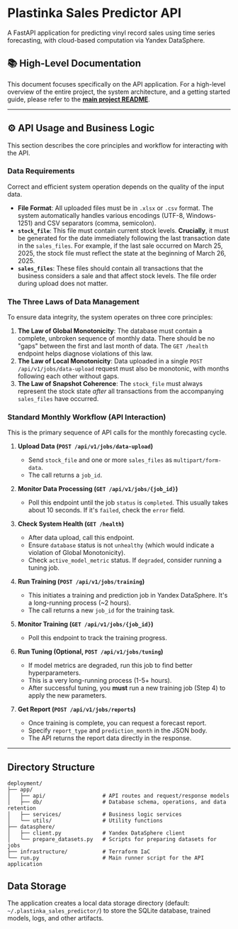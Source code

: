 # Plastinka Sales Predictor API

A FastAPI application for predicting vinyl record sales using time series forecasting, with cloud-based computation via Yandex DataSphere.

## 📚 High-Level Documentation

This document focuses specifically on the API application. For a high-level overview of the entire project, the system architecture, and a getting started guide, please refer to the **[main project README](../README.md)**.

---

## ⚙️ API Usage and Business Logic

This section describes the core principles and workflow for interacting with the API.

### Data Requirements

Correct and efficient system operation depends on the quality of the input data.

-   **File Format**: All uploaded files must be in `.xlsx` or `.csv` format. The system automatically handles various encodings (UTF-8, Windows-1251) and CSV separators (comma, semicolon).
-   **`stock_file`**: This file must contain current stock levels. **Crucially**, it must be generated for the date immediately following the last transaction date in the `sales_files`. For example, if the last sale occurred on March 25, 2025, the stock file must reflect the state at the beginning of March 26, 2025.
-   **`sales_files`**: These files should contain all transactions that the business considers a sale and that affect stock levels. The file order during upload does not matter.

### The Three Laws of Data Management

To ensure data integrity, the system operates on three core principles:

1.  **The Law of Global Monotonicity**: The database must contain a complete, unbroken sequence of monthly data. There should be no "gaps" between the first and last month of data. The `GET /health` endpoint helps diagnose violations of this law.
2.  **The Law of Local Monotonicity**: Data uploaded in a single `POST /api/v1/jobs/data-upload` request must also be monotonic, with months following each other without gaps.
3.  **The Law of Snapshot Coherence**: The `stock_file` must always represent the stock state *after* all transactions from the accompanying `sales_files` have occurred.

### Standard Monthly Workflow (API Interaction)

This is the primary sequence of API calls for the monthly forecasting cycle.

1.  **Upload Data (`POST /api/v1/jobs/data-upload`)**
    -   Send `stock_file` and one or more `sales_files` as `multipart/form-data`.
    -   The call returns a `job_id`.

2.  **Monitor Data Processing (`GET /api/v1/jobs/{job_id}`)**
    -   Poll this endpoint until the job `status` is `completed`. This usually takes about 10 seconds. If it's `failed`, check the `error` field.

3.  **Check System Health (`GET /health`)**
    -   After data upload, call this endpoint.
    -   Ensure `database` status is not `unhealthy` (which would indicate a violation of Global Monotonicity).
    -   Check `active_model_metric` status. If `degraded`, consider running a tuning job.

4.  **Run Training (`POST /api/v1/jobs/training`)**
    -   This initiates a training and prediction job in Yandex DataSphere. It's a long-running process (~2 hours).
    -   The call returns a new `job_id` for the training task.

5.  **Monitor Training (`GET /api/v1/jobs/{job_id}`)**
    -   Poll this endpoint to track the training progress.

6.  **Run Tuning (Optional, `POST /api/v1/jobs/tuning`)**
    -   If model metrics are degraded, run this job to find better hyperparameters.
    -   This is a very long-running process (1-5+ hours).
    -   After successful tuning, you **must** run a new training job (Step 4) to apply the new parameters.

7.  **Get Report (`POST /api/v1/jobs/reports`)**
    -   Once training is complete, you can request a forecast report.
    -   Specify `report_type` and `prediction_month` in the JSON body.
    -   The API returns the report data directly in the response.

---

## Directory Structure

```
deployment/
├── app/
│   ├── api/                  # API routes and request/response models
│   ├── db/                   # Database schema, operations, and data retention
│   ├── services/             # Business logic services
│   └── utils/                # Utility functions
├── datasphere/
│   ├── client.py             # Yandex DataSphere client
│   └── prepare_datasets.py   # Scripts for preparing datasets for jobs
├── infrastructure/           # Terraform IaC
└── run.py                    # Main runner script for the API application
```

## Data Storage

The application creates a local data storage directory (default: `~/.plastinka_sales_predictor/`) to store the SQLite database, trained models, logs, and other artifacts.
